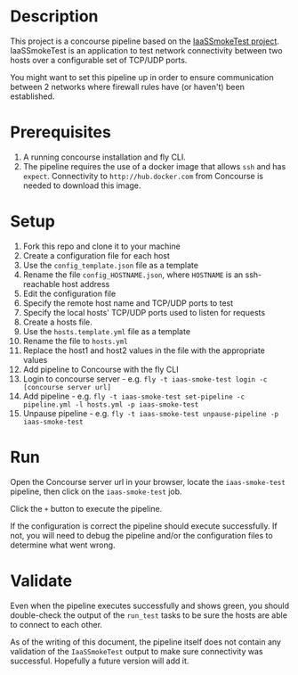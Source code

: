 # Description

This project is a concourse pipeline based on the [IaaSSmokeTest project](https://github.com/ECSTeam/IaaSSmokeTest). IaaSSmokeTest is an application to test network connectivity between two hosts over a configurable set of TCP/UDP ports.

You might want to set this pipeline up in order to ensure communication between 2 networks where firewall rules have (or haven't) been established.

# Prerequisites

1. A running concourse installation and fly CLI.
1. The pipeline requires the use of a docker image that allows `ssh` and has `expect`. Connectivity to `http://hub.docker.com` from Concourse is needed to download this image.

# Setup

1. Fork this repo and clone it to your machine
1. Create a configuration file for each host
  1. Use the `config_template.json` file as a template
  1. Rename the file `config_HOSTNAME.json`, where `HOSTNAME` is an ssh-reachable host address
1. Edit the configuration file
  1. Specify the remote host name and TCP/UDP ports to test
  1. Specify the local hosts' TCP/UDP ports used to listen for requests
1. Create a hosts file.
  1. Use the `hosts.template.yml` file as a template
  1. Rename the file to `hosts.yml`
  1. Replace the host1 and host2 values in the file with the appropriate values
1. Add pipeline to Concourse with the fly CLI
  1. Login to concourse server
    - e.g. `fly -t iaas-smoke-test login -c [concourse server url]`
  1. Add pipeline
    - e.g. `fly -t iaas-smoke-test set-pipeline -c pipeline.yml -l hosts.yml -p iaas-smoke-test`
  1. Unpause pipeline
    - e.g. `fly -t iaas-smoke-test unpause-pipeline -p iaas-smoke-test`

# Run

Open the Concourse server url in your browser, locate the `iaas-smoke-test` pipeline, then click on the `iaas-smoke-test` job.

Click the `+` button to execute the pipeline.

If the configuration is correct the pipeline should execute successfully. If not, you will need to debug the pipeline and/or the configuration files to determine what went wrong.

# Validate

Even when the pipeline executes successfully and shows green, you should double-check the output of the `run_test` tasks to be sure the hosts are able to connect to each other.

As of the writing of this document, the pipeline itself does not contain any validation of the `IaaSSmokeTest` output to make sure connectivity was successful. Hopefully a future version will add it.
